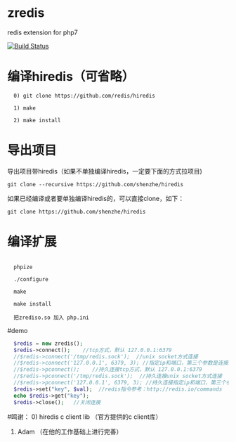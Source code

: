 # zredis
redis extension for php7

[![Build Status](https://secure.travis-ci.org/recoye/zredis.svg?branch=master)](http://travis-ci.org/reoye/zredis)

# 编译hiredis（可省略）
~~~
  0) git clone https://github.com/redis/hiredis
  
  1) make
  
  2) make install
~~~
# 导出项目
导出项目带hiredis（如果不单独编译hiredis，一定要下面的方式拉项目)

~~~
git clone --recursive https://github.com/shenzhe/hiredis
~~~

如果已经编译或者要单独编译hiredis的，可以直接clone，如下：

~~~
git clone https://github.com/shenzhe/hiredis
~~~
# 编译扩展
~~~

  phpize
  
  ./configure
  
  make
  
  make install
  
  把zrediso.so 加入 php.ini
  ~~~
  
#demo
  ```php
    $redis = new zredis();
    $redis->connect();    //tcp方式，默认 127.0.0.1:6379
    //$redis->connect('/tmp/redis.sock');  //unix socket方式连接
    //$redis->connect('127.0.0.1', 6379, 3); //指定ip和端口，第三个参数是连接超时时间
    //$redis->pconnect();    //持久连接tcp方式，默认 127.0.0.1:6379
    //$redis->pconnect('/tmp/redis.sock');  //持久连接unix socket方式连接
    //$redis->pconnect('127.0.0.1', 6379, 3); //持久连接指定ip和端口，第三个参数是连接超时时间
    $redis->set("key", $val);  //redis指令参考：http://redis.io/commands
    echo $redis->get("key");
    $redis->close();   //关闭连接
  ```
  
  
#鸣谢：
  0) hiredis c client lib  （官方提供的c client库）
  
  1) Adam （在他的工作基础上进行完善） 
  
  
  
